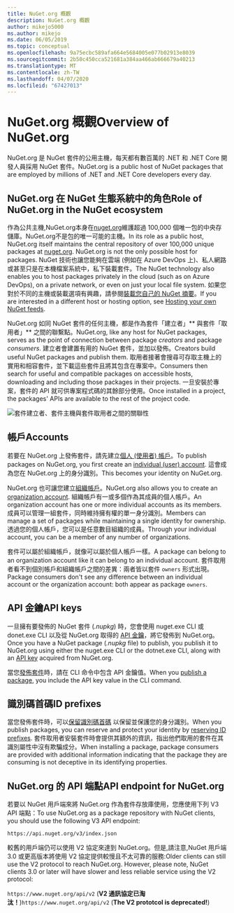 ```yaml
---
title: NuGet.org 概觀
description: NuGet.org 概觀
author: mikejo5000
ms.author: mikejo
ms.date: 06/05/2019
ms.topic: conceptual
ms.openlocfilehash: 9a75ecbc589afa664e5684005e077b02913e8039
ms.sourcegitcommit: 2b50c450cca521681a384aa466ab666679a40213
ms.translationtype: MT
ms.contentlocale: zh-TW
ms.lasthandoff: 04/07/2020
ms.locfileid: "67427013"
---
```

# <a name="overview-of-nugetorg"></a><span data-ttu-id="c084b-103">NuGet.org 概觀</span><span class="sxs-lookup"><span data-stu-id="c084b-103">Overview of NuGet.org</span></span>

<span data-ttu-id="c084b-104">NuGet.org 是 NuGet 套件的公用主機，每天都有數百萬的 .NET 和 .NET Core 開發人員採用 NuGet 套件。</span><span class="sxs-lookup"><span data-stu-id="c084b-104">NuGet.org is a public host of NuGet packages that are employed by millions of .NET and .NET Core developers every day.</span></span>

## <a name="role-of-nugetorg-in-the-nuget-ecosystem"></a><span data-ttu-id="c084b-105">NuGet.org 在 NuGet 生態系統中的角色</span><span class="sxs-lookup"><span data-stu-id="c084b-105">Role of NuGet.org in the NuGet ecosystem</span></span>

<span data-ttu-id="c084b-106">作為公共主機,NuGet.org本身在[nuget.org](https://www.nuget.org)維護超過 100,000 個唯一包的中央存儲庫。NuGet.org不是包的唯一可能的主機。</span><span class="sxs-lookup"><span data-stu-id="c084b-106">In its role as a public host, NuGet.org itself maintains the central repository of over 100,000 unique packages at [nuget.org](https://www.nuget.org). NuGet.org is not the only possible host for packages.</span></span> <span data-ttu-id="c084b-107">NuGet 技術也讓您能夠在雲端 (例如在 Azure DevOps 上)、私人網路或甚至只是在本機檔案系統中，私下裝載套件。</span><span class="sxs-lookup"><span data-stu-id="c084b-107">The NuGet technology also enables you to host packages privately in the cloud (such as on Azure DevOps), on a private network, or even on just your local file system.</span></span> <span data-ttu-id="c084b-108">如果您對於不同的主機或裝載選項有興趣，請參閱[裝載您自己的 NuGet 摘要](../hosting-packages/overview.md)。</span><span class="sxs-lookup"><span data-stu-id="c084b-108">If you are interested in a different host or hosting option, see [Hosting your own NuGet feeds](../hosting-packages/overview.md).</span></span>

<span data-ttu-id="c084b-109">NuGet.org 如同 NuGet 套件的任何主機，都是作為套件「建立者」\*\* 與套件「取用者」\*\* 之間的聯繫點。</span><span class="sxs-lookup"><span data-stu-id="c084b-109">NuGet.org, like any host for NuGet packages, serves as the point of connection between package *creators* and package *consumers*.</span></span> <span data-ttu-id="c084b-110">建立者會建置有用的 NuGet 套件，並加以發佈。</span><span class="sxs-lookup"><span data-stu-id="c084b-110">Creators build useful NuGet packages and publish them.</span></span> <span data-ttu-id="c084b-111">取用者接著會搜尋可存取主機上的實用和相容套件，並下載這些套件且將其包含在專案中。</span><span class="sxs-lookup"><span data-stu-id="c084b-111">Consumers then search for useful and compatible packages on accessible hosts, downloading and including those packages in their projects.</span></span> <span data-ttu-id="c084b-112">一旦安裝於專案，套件的 API 就可供專案程式碼的其餘部分使用。</span><span class="sxs-lookup"><span data-stu-id="c084b-112">Once installed in a project, the packages' APIs are available to the rest of the project code.</span></span>

![套件建立者、套件主機與套件取用者之間的關聯性](media/nuget-roles.png)

## <a name="accounts"></a><span data-ttu-id="c084b-114">帳戶</span><span class="sxs-lookup"><span data-stu-id="c084b-114">Accounts</span></span>

<span data-ttu-id="c084b-115">若要在 NuGet.org 上發佈套件，請先建立[個人 (使用者) 帳戶](individual-accounts.md)。</span><span class="sxs-lookup"><span data-stu-id="c084b-115">To publish packages on NuGet.org, you first create an [individual (user) account](individual-accounts.md).</span></span> <span data-ttu-id="c084b-116">這會成為您在 NuGet.org 上的身分識別。</span><span class="sxs-lookup"><span data-stu-id="c084b-116">This becomes your identity on NuGet.org.</span></span>

<span data-ttu-id="c084b-117">NuGet.org 也可讓您建立[組織帳戶](organizations-on-nuget-org.md)。</span><span class="sxs-lookup"><span data-stu-id="c084b-117">NuGet.org also allows you to create an [organization account](organizations-on-nuget-org.md).</span></span> <span data-ttu-id="c084b-118">組織帳戶有一或多個作為其成員的個人帳戶。</span><span class="sxs-lookup"><span data-stu-id="c084b-118">An organization account has one or more individual accounts as its members.</span></span> <span data-ttu-id="c084b-119">成員可以管理一組套件，同時維持擁有權的單一身分識別。</span><span class="sxs-lookup"><span data-stu-id="c084b-119">Members can manage a set of packages while maintaining a single identity for ownership.</span></span> <span data-ttu-id="c084b-120">透過您的個人帳戶，您可以是任意數目組織的成員。</span><span class="sxs-lookup"><span data-stu-id="c084b-120">Through your individual account, you can be a member of any number of organizations.</span></span>

<span data-ttu-id="c084b-121">套件可以屬於組織帳戶，就像可以屬於個人帳戶一樣。</span><span class="sxs-lookup"><span data-stu-id="c084b-121">A package can belong to an organization account like it can belong to an individual account.</span></span> <span data-ttu-id="c084b-122">套件取用者看不到個別帳戶和組織帳戶之間的差異：兩者皆以套件 `owners` 形式出現。</span><span class="sxs-lookup"><span data-stu-id="c084b-122">Package consumers don't see any difference between an individual account or the organization account: both appear as package `owners`.</span></span>

## <a name="api-keys"></a><span data-ttu-id="c084b-123">API 金鑰</span><span class="sxs-lookup"><span data-stu-id="c084b-123">API keys</span></span>

<span data-ttu-id="c084b-124">一旦擁有要發佈的 NuGet 套件 (*.nupkg*) 時，您會使用 nuget.exe CLI 或 donet.exe CLI 以及從 NuGet.org 取得的 [API 金鑰](scoped-api-keys.md)，將它發佈到 NuGet.org。</span><span class="sxs-lookup"><span data-stu-id="c084b-124">Once you have a NuGet package (*.nupkg* file) to publish, you publish it to NuGet.org using either the nuget.exe CLI or the dotnet.exe CLI, along with an [API key](scoped-api-keys.md) acquired from NuGet.org.</span></span>

<span data-ttu-id="c084b-125">當您[發佈套件](../create-packages/creating-a-package.md)時，請在 CLI 命令中包含 API 金鑰值。</span><span class="sxs-lookup"><span data-stu-id="c084b-125">When you [publish a package](../create-packages/creating-a-package.md), you include the API key value in the CLI command.</span></span>

## <a name="id-prefixes"></a><span data-ttu-id="c084b-126">識別碼首碼</span><span class="sxs-lookup"><span data-stu-id="c084b-126">ID prefixes</span></span>

<span data-ttu-id="c084b-127">當您發佈套件時，可以[保留識別碼首碼](id-prefix-reservation.md) 以保留並保護您的身分識別。</span><span class="sxs-lookup"><span data-stu-id="c084b-127">When you publish packages, you can reserve and protect your identity by [reserving ID prefixes](id-prefix-reservation.md).</span></span> <span data-ttu-id="c084b-128">套件取用者安裝套件時會提供其額外的資訊，指出他們取用的套件在其識別屬性中沒有欺騙成分。</span><span class="sxs-lookup"><span data-stu-id="c084b-128">When installing a package, package consumers are provided with additional information indicating that the package they are consuming is not deceptive in its identifying properties.</span></span>

## <a name="api-endpoint-for-nugetorg"></a><span data-ttu-id="c084b-129">NuGet.org 的 API 端點</span><span class="sxs-lookup"><span data-stu-id="c084b-129">API endpoint for NuGet.org</span></span>

<span data-ttu-id="c084b-130">若要以 NuGet 用戶端來將 NuGet.org 作為套件存放庫使用，您應使用下列 V3 API 端點：</span><span class="sxs-lookup"><span data-stu-id="c084b-130">To use NuGet.org as a package repository with NuGet clients, you should use the following V3 API endpoint:</span></span> 

`https://api.nuget.org/v3/index.json`

<span data-ttu-id="c084b-131">較舊的用戶端仍可以使用 V2 協定來達到 NuGet.org。但是,請注意,NuGet 用戶端 3.0 或更高版本將使用 V2 協定提供較慢且不太可靠的服務:</span><span class="sxs-lookup"><span data-stu-id="c084b-131">Older clients can still use the V2 protocol to reach NuGet.org. However, please note, NuGet clients 3.0 or later will have slower and less reliable service using the V2 protocol:</span></span>

<span data-ttu-id="c084b-132">`https://www.nuget.org/api/v2` (**V2 通訊協定已淘汰！**)</span><span class="sxs-lookup"><span data-stu-id="c084b-132">`https://www.nuget.org/api/v2` (**The V2 prototcol is deprecated!**)</span></span>

